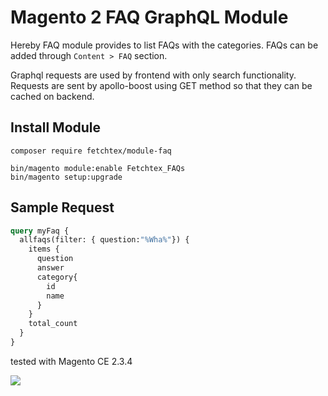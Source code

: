 # Magento 2 FAQ GraphQL Module

Hereby FAQ module provides to list FAQs with the categories. FAQs can be added through `Content > FAQ` section. 

Graphql requests are used by frontend with only search functionality. Requests are sent by apollo-boost using GET method
so that they can be cached on backend.  

## Install Module

```
composer require fetchtex/module-faq

bin/magento module:enable Fetchtex_FAQs
bin/magento setup:upgrade
```

## Sample Request 

```graphql
query myFaq {
  allfaqs(filter: { question:"%Wha%"}) {
    items {
      question
      answer
      category{
        id
        name
      }
    }
    total_count
  }
}
```
tested with Magento CE 2.3.4


![](https://media.giphy.com/media/Mc0O3BrnIzl7PfbLyb/giphy.gif)

